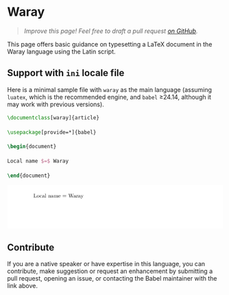 # Waray

<blockquote>
  <p><em>Improve this page! Feel free to draft a pull request <a href="https://github.com/latex3/babel/tree/docs/docs">on GitHub</a>.</em></p>
</blockquote>

This page offers basic guidance on typesetting a LaTeX document in the
Waray language using the Latin script.

## Support with `ini` locale file

Here is a minimal sample file with `waray` as the main language
(assuming `luatex`, which is the recommended engine, and `babel` ≥24.14,
although it may work with previous versions).

```tex
\documentclass[waray]{article}

\usepackage[provide=*]{babel}

\begin{document}

Local name $=$ Waray

\end{document}
```

![](../media/locale-waray.png)

## Contribute

If you are a native speaker or have expertise in this language, you can
contribute, make suggestion or request an enhancement by submitting a
pull request, opening an issue, or contacting the Babel maintainer with
the link above.